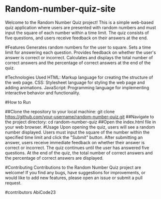 # Random-number-quiz-site
Welcome to the Random Number Quiz project! This is a simple web-based quiz application where users are presented with random numbers and must input the square of each number within a time limit. The quiz consists of five questions, and users receive feedback on their answers at the end.

#Features
Generates random numbers for the user to square.
Sets a time limit for answering each question.
Provides feedback on whether the user's answer is correct or incorrect.
Calculates and displays the total number of correct answers and the percentage of correct answers at the end of the quiz.

#Technologies Used
HTML: Markup language for creating the structure of the web page.
CSS: Stylesheet language for styling the web page and adding animations.
JavaScript: Programming language for implementing interactive behavior and functionality.

#How to Run

##Clone the repository to your local machine:
git clone https://github.com/your-username/random-number-quiz.git
##Navigate to the project directory:
cd random-number-quiz
##Open the index.html file in your web browser.
#Usage
Upon opening the quiz, users will see a random number displayed.
Users must input the square of the number within the specified time limit and click the "Submit" button.
After submitting an answer, users receive immediate feedback on whether their answer is correct or incorrect.
The quiz continues until the user has answered five questions.
At the end of the quiz, the total number of correct answers and the percentage of correct answers are displayed.

#Contributing
Contributions to the Random Number Quiz project are welcome! If you find any bugs, have suggestions for improvements, or would like to add new features, please open an issue or submit a pull request.

#contributors
AbiCode23

